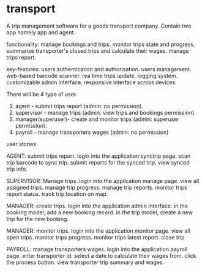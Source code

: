 # transport
A trip management software for a goods transport company. Contain two app namely app and agent.


functionality:
manage bookings and trips.
monitor trips state and progress.
summarize transporter's closed trips and calculate their wages.
manage trips report.


key-features:
users authentication and authorisation.
users management.
web-based barcode scanner. 
rea time trips update.
logging system.
customizable admin interface.
responsive interface across devices.



There will be 4 type of user.
1. agent - submit trips report (admin: no permission).
2. supervisor - manage trips (admin: view trips and bookings permission).
3. manager(superuser)- create and monitor trips (admin: superuser permission).
4. payroll - manage transporters wages (admin: no permission)


user stories

AGENT: submit trips report.
login into the application synctrip page.
scan trip barcode to sync trip.
submit reports for the synced trip.
view synced trip info.


SUPERVISOR: Manage trips.
login into the application manage page.
view all assigned trips.
manage trip progress.
manage trip reports.
monitor trips report status.
track trip location on map.


MANAGER: create trips.
login into the application admin interface.
in the booking model, add a new booking record.
in the trip model, create a new trip for the new booking.


MANAGER: monitor trips.
login into the application monitor page.
view all open trips.
monitor trips progress.
monitor trips latest report.
close trip


PAYROLL: manage transporters wages.
login into the application payroll page.
enter transporter id.
select a date to calculate their wages from.
click the process button.
view transporter trip summary and wages.


